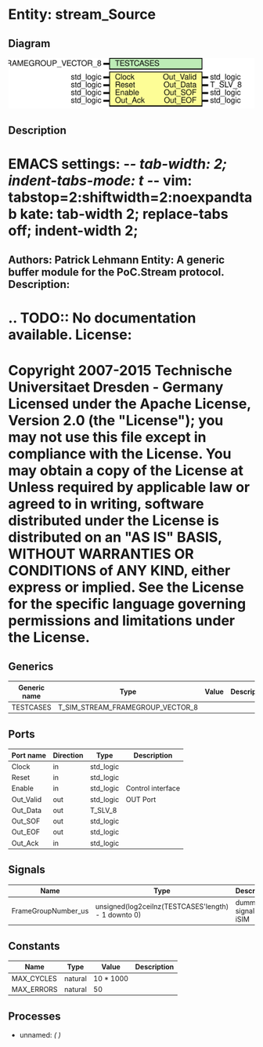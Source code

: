 # Entity: stream_Source
## Diagram
![Diagram](stream_Source.svg "Diagram")
## Description
EMACS settings: -*-  tab-width: 2; indent-tabs-mode: t -*-
vim: tabstop=2:shiftwidth=2:noexpandtab
kate: tab-width 2; replace-tabs off; indent-width 2;
=============================================================================
Authors:				 	Patrick Lehmann
Entity:				 	A generic buffer module for the PoC.Stream protocol.
Description:
-------------------------------------
.. TODO:: No documentation available.
License:
=============================================================================
Copyright 2007-2015 Technische Universitaet Dresden - Germany
Licensed under the Apache License, Version 2.0 (the "License");
you may not use this file except in compliance with the License.
You may obtain a copy of the License at
Unless required by applicable law or agreed to in writing, software
distributed under the License is distributed on an "AS IS" BASIS,
WITHOUT WARRANTIES OR CONDITIONS of ANY KIND, either express or implied.
See the License for the specific language governing permissions and
limitations under the License.
=============================================================================
## Generics
| Generic name | Type                             | Value | Description |
| ------------ | -------------------------------- | ----- | ----------- |
| TESTCASES    | T_SIM_STREAM_FRAMEGROUP_VECTOR_8 |       |             |
## Ports
| Port name | Direction | Type      | Description       |
| --------- | --------- | --------- | ----------------- |
| Clock     | in        | std_logic |                   |
| Reset     | in        | std_logic |                   |
| Enable    | in        | std_logic | Control interface |
| Out_Valid | out       | std_logic | OUT Port          |
| Out_Data  | out       | T_SLV_8   |                   |
| Out_SOF   | out       | std_logic |                   |
| Out_EOF   | out       | std_logic |                   |
| Out_Ack   | in        | std_logic |                   |
## Signals
| Name                | Type                                                | Description            |
| ------------------- | --------------------------------------------------- | ---------------------- |
| FrameGroupNumber_us | unsigned(log2ceilnz(TESTCASES'length) - 1 downto 0) | dummy signals for iSIM |
## Constants
| Name       | Type    | Value      | Description |
| ---------- | ------- | ---------- | ----------- |
| MAX_CYCLES | natural |  10 * 1000 |             |
| MAX_ERRORS | natural | 				50     |             |
## Processes
- unnamed: _(  )_

